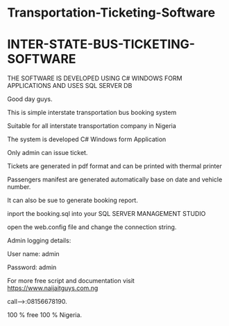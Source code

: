 # Transportation-Ticketing-Software

# INTER-STATE-BUS-TICKETING-SOFTWARE
THE SOFTWARE IS DEVELOPED USING C# WINDOWS FORM APPLICATIONS AND USES SQL SERVER DB


Good day guys.

This is simple interstate transportation bus booking system

Suitable for all interstate transportation company in Nigeria

The system is developed C# Windows form Application

Only admin can issue ticket.

Tickets are generated in pdf format and can be printed with thermal printer

Passengers manifest are generated automatically base on date and vehicle number.

It can also be sue to generate booking report.

inport the booking.sql into your SQL SERVER MANAGEMENT STUDIO

open the web.config file and change the connection string.


Admin logging details:

User name: admin

Password: admin

For more free script and documentation visit https://www.naijaitguys.com.ng 

call-->:08156678190.

100 % free 100 % Nigeria.
